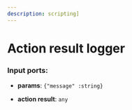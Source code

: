 ```yaml
---
description: scripting]
---
```


# Action result logger

### Input ports:

* __params__: `{"message" :string}`


* __action result__: `any`


